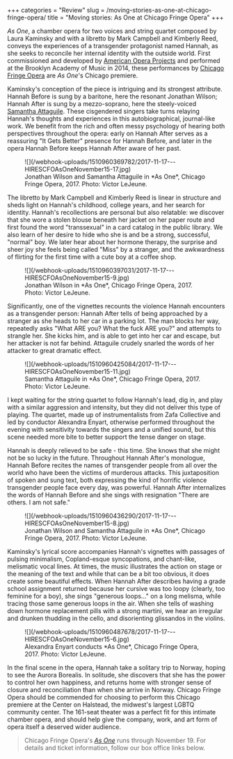+++
categories = "Review"
slug = /moving-stories-as-one-at-chicago-fringe-opera/
title = "Moving stories: As One at Chicago Fringe Opera"
+++

*As One*, a chamber opera for two voices and string quartet composed by Laura Kaminsky and with a libretto by Mark Campbell and Kimberly Reed, conveys the experiences of a transgender protagonist named Hannah, as she seeks to reconcile her internal identity with the outside world. First commissioned and developed by [American Opera Projects](/american-opera-projects-youre-seeing-the-opera-in-microcosm/) and performed at the Brooklyn Academy of Music in 2014, these performances by [Chicago Fringe Opera](/scene/companies/chicago-fringe-opera/) are *As One*'s Chicago premiere.

Kaminsky's conception of the piece is intriguing and its strongest attribute. Hannah Before is sung by a baritone, here the resonant Jonathan Wilson; Hannah After is sung by a mezzo-soprano, here the steely-voiced [Samantha Attaguile](/scene/people/samantha-attaguile/). These cisgendered singers take turns relaying Hannah's thoughts and experiences in this autobiographical, journal-like work. We benefit from the rich and often messy psychology of hearing both perspectives throughout the opera: early on Hannah After serves as a reassuring "It Gets Better" presence for Hannah Before, and later in the opera Hannah Before keeps Hannah After aware of her past.

<figure data-type="image">
![](/webhook-uploads/1510960369782/2017-11-17---HIRESCFOAsOneNovember15-17.jpg)<figcaption>Jonathan Wilson and Samantha Attaguile in *As One*, Chicago Fringe Opera, 2017. Photo: Victor LeJeune.</figcaption>
</figure>

The libretto by Mark Campbell and Kimberly Reed is linear in structure and sheds light on Hannah's childhood, college years, and her search for identity. Hannah's recollections are personal but also relatable: we discover that she wore a stolen blouse beneath her jacket on her paper route and first found the word "transsexual" in a card catalog in the public library. We also learn of her desire to hide who she is and be a strong, successful, "normal" boy. We later hear about her hormone therapy, the surprise and sheer joy she feels being called "Miss" by a stranger, and the awkwardness of flirting for the first time with a cute boy at a coffee shop. 

<figure data-type="image">
![](/webhook-uploads/1510960397031/2017-11-17---HIRESCFOAsOneNovember15-9.jpg)<figcaption>Jonathan Wilson in *As One*, Chicago Fringe Opera, 2017. Photo: Victor LeJeune.</figcaption>
</figure>

Significantly, one of the vignettes recounts the violence Hannah encounters as a transgender person: Hannah After tells of being approached by a stranger as she heads to her car in a parking lot. The man blocks her way, repeatedly asks "What ARE you? What the fuck ARE you?" and attempts to strangle her. She kicks him, and is able to get into her car and escape, but her attacker is not far behind. Attaguile crudely snarled the words of her attacker to great dramatic effect.

<figure data-type="image">
![](/webhook-uploads/1510960425084/2017-11-17---HIRESCFOAsOneNovember15-11.jpg)<figcaption>Samantha Attaguile in *As One*, Chicago Fringe Opera, 2017. Photo: Victor LeJeune.</figcaption>
</figure>

I kept waiting for the string quartet to follow Hannah's lead, dig in, and play with a similar aggression and intensity, but they did not deliver this type of playing. The quartet, made up of instrumentalists from Zafa Collective and led by conductor Alexandra Enyart, otherwise performed throughout the evening with sensitivity towards the singers and a unified sound, but this scene needed more bite to better support the tense danger on stage.

Hannah is deeply relieved to be safe - this time. She knows that she might not be so lucky in the future. Throughout Hannah After's monologue, Hannah Before recites the names of transgender people from all over the world who have been the victims of murderous attacks. This juxtaposition of spoken and sung text, both expressing the kind of horrific violence transgender people face every day, was powerful. Hannah After internalizes the words of Hannah Before and she sings with resignation "There are others. I am not safe."

<figure data-type="image">
![](/webhook-uploads/1510960436290/2017-11-17---HIRESCFOAsOneNovember15-8.jpg)<figcaption>Jonathan Wilson and Samantha Attaguile in *As One*, Chicago Fringe Opera, 2017. Photo: Victor LeJeune.</figcaption>
</figure>

Kaminsky's lyrical score accompanies Hannah's vignettes with passages of pulsing minimalism, Copland-esque syncopations, and chant-like, melismatic vocal lines. At times, the music illustrates the action on stage or the meaning of the text and while that can be a bit too obvious, it does create some beautiful effects. When Hannah After describes having a grade school assignment returned because her cursive was too loopy (clearly, too feminine for a boy), she sings "generous loops…" on a long melisma, while tracing those same generous loops in the air. When she tells of washing down hormone replacement pills with a strong martini, we hear an irregular and drunken thudding in the cello, and disorienting glissandos in the violins. 

<figure data-type="image">
![](/webhook-uploads/1510960487678/2017-11-17---HIRESCFOAsOneNovember15-6.jpg)<figcaption>Alexandra Enyart conducts *As One*, Chicago Fringe Opera, 2017. Photo: Victor LeJeune.</figcaption>
</figure>

In the final scene in the opera, Hannah take a solitary trip to Norway, hoping to see the Aurora Borealis. In solitude, she discovers that she has the power to control her own happiness, and returns home with stronger sense of closure and reconciliation than when she arrive in Norway. Chicago Fringe Opera should be commended for choosing to perform this Chicago premiere at the Center on Halstead, the midwest's largest LGBTQ community center. The 161-seat theater was a perfect fit for this intimate chamber opera, and should help give the company, work, and art form of opera itself a deserved wider audience.

>Chicago Fringe Opera's [*As One*](http://www.chicagofringeopera.com/?program=as-one) runs through November 19. For details and ticket information, follow our box office links below.
